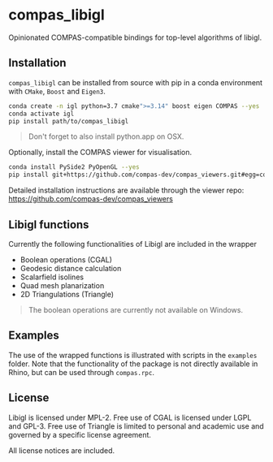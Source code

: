 # compas_libigl

Opinionated COMPAS-compatible bindings for top-level algorithms of libigl.

## Installation

`compas_libigl` can be installed from source with pip in a conda environment with `CMake`, `Boost` and `Eigen3`.

```bash
conda create -n igl python=3.7 cmake">=3.14" boost eigen COMPAS --yes
conda activate igl
pip install path/to/compas_libigl
```

> Don't forget to also install python.app on OSX.

Optionally, install the COMPAS viewer for visualisation.

```bash
conda install PySide2 PyOpenGL --yes
pip install git+https://github.com/compas-dev/compas_viewers.git#egg=compas_viewers
```

Detailed installation instructions are available through the viewer repo:
<https://github.com/compas-dev/compas_viewers>

## Libigl functions

Currently the following functionalities of Libigl are included in the wrapper

* Boolean operations (CGAL)
* Geodesic distance calculation
* Scalarfield isolines
* Quad mesh planarization
* 2D Triangulations (Triangle)

> The boolean operations are currently not available on Windows.

## Examples

The use of the wrapped functions is illustrated with scripts in the `examples` folder.
Note that the functionality of the package is not directly available in Rhino, but can be used through `compas.rpc`.

## License

Libigl is licensed under MPL-2.
Free use of CGAL is licensed under LGPL and GPL-3.
Free use of Triangle is limited to personal and academic use and governed by a specific license agreement.

All license notices are included.

